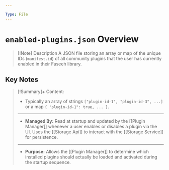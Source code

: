 ```yaml
---

Type: File
---
```

# `enabled-plugins.json` Overview

> [!Note] Description
> A JSON file storing an array or map of the unique IDs (`manifest.id`) of all community plugins that the user has currently enabled in their Faseeh library.
## Key Notes

> [!Summary]+ Content:
> - Typically an array of strings `["plugin-id-1", "plugin-id-3", ...]` or a map `{ "plugin-id-1": true, ... }`.
> ---
> - **Managed By:** Read at startup and updated by the [[Plugin Manager]] whenever a user enables or disables a plugin via the UI. Uses the [[Storage Api]] to interact with the [[Storage Service]] for persistence.
> ---
> - **Purpose:** Allows the [[Plugin Manager]] to determine which installed plugins should actually be loaded and activated during the startup sequence.
